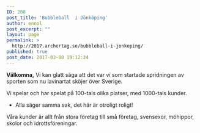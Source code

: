 ```yaml
---
ID: 208
post_title: 'Bubbleball  i Jönköping'
author: ennol
post_excerpt: ""
layout: page
permalink: >
  http://2017.archertag.se/bubbleball-i-jonkoping/
published: true
post_date: 2017-03-08 19:12:24
---
```

<div id="block_container_89931565" class="block_container presentation_image_block">
<div id="block_89931565">
<div class="h24_normal_text">
<div class="h24_image_block_align h24_image_block_align_left  h24_image_block_radius_medium  "><img id="block_img_89931565" class="presentation_image_block_image" title="" src="http://dst15js82dk7j.cloudfront.net/183390/49435499-XXkCa.jpg" alt="" /></div>
</div>
</div>
</div>
<div id="block_container_89931562" class="block_container standard_text_block text_block">
<div id="block_89931562">
<div id="block_89931562_text_content" class="text_content"><strong>Välkomna,</strong>
Vi kan glatt säga att det var vi som startade spridningen av sporten som nu lavinartat sköjer över Sverige.

Vi spelar och har spelat på 100-tals olika platser, med 1000-tals kunder.
- Alla säger samma sak, det här är otroligt roligt!

Våra kunder är allt från stora företag till små företag, svensexor, möhippor, skolor och idrottsföreningar.</div>
</div>
</div>